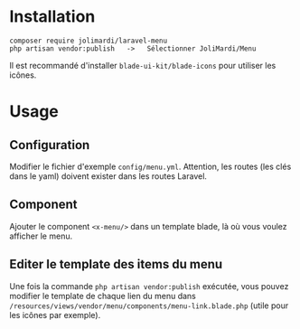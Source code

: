 # Installation

```
composer require jolimardi/laravel-menu
php artisan vendor:publish   ->   Sélectionner JoliMardi/Menu
```
Il est recommandé d'installer `blade-ui-kit/blade-icons` pour utiliser les icônes.


# Usage

## Configuration
Modifier le fichier d'exemple `config/menu.yml`.
Attention, les routes (les clés dans le yaml) doivent exister dans les routes Laravel.

## Component
Ajouter le component `<x-menu/>` dans un template blade, là où vous voulez afficher le menu.

## Editer le template des items du menu
Une fois la commande `php artisan vendor:publish` exécutée, vous pouvez modifier le template de chaque lien du menu dans `/resources/views/vendor/menu/components/menu-link.blade.php` (utile pour les icônes par exemple).
